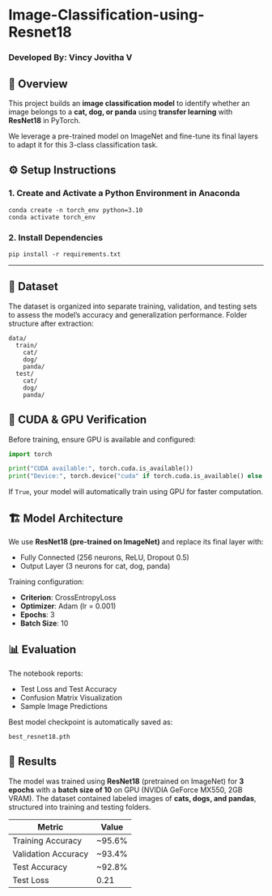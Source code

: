 # Image-Classification-using-Resnet18

### Developed By: Vincy Jovitha V

## 📘 Overview

This project builds an **image classification model** to identify whether an image belongs to a **cat, dog, or panda** using **transfer learning** with **ResNet18** in PyTorch.

We leverage a pre-trained model on ImageNet and fine-tune its final layers to adapt it for this 3-class classification task.

## ⚙️ Setup Instructions

### 1. Create and Activate a Python Environment in Anaconda
```
conda create -n torch_env python=3.10
conda activate torch_env
```
### 2. Install Dependencies

```
pip install -r requirements.txt
```

---

## 🧠 Dataset

The dataset is organized into separate training, validation, and testing sets to assess the model’s accuracy and generalization performance.
Folder structure after extraction:

```
data/
  train/
    cat/
    dog/
    panda/
  test/
    cat/
    dog/
    panda/
```



## 🚀 CUDA & GPU Verification

Before training, ensure GPU is available and configured:

```python
import torch

print("CUDA available:", torch.cuda.is_available())
print("Device:", torch.device("cuda" if torch.cuda.is_available() else "cpu"))
```

If `True`, your model will automatically train using GPU for faster computation.



## 🏗️ Model Architecture

We use **ResNet18 (pre-trained on ImageNet)** and replace its final layer with:

* Fully Connected (256 neurons, ReLU, Dropout 0.5)
* Output Layer (3 neurons for cat, dog, panda)

Training configuration:

* **Criterion**: CrossEntropyLoss
* **Optimizer**: Adam (lr = 0.001)
* **Epochs**: 3
* **Batch Size**: 10



## 📊 Evaluation

The notebook reports:

* Test Loss and Test Accuracy
* Confusion Matrix Visualization
* Sample Image Predictions

Best model checkpoint is automatically saved as:

```
best_resnet18.pth
```
## 🧾 Results

The model was trained using **ResNet18** (pretrained on ImageNet) for **3 epochs** with a **batch size of 10** on GPU (NVIDIA GeForce MX550, 2GB VRAM).
The dataset contained labeled images of **cats, dogs, and pandas**, structured into training and testing folders.


| Metric              | Value  |
| ------------------- | ------ |
| Training Accuracy   | ~95.6% |
| Validation Accuracy | ~93.4% |
| Test Accuracy       | ~92.8% |
| Test Loss           | 0.21   |

